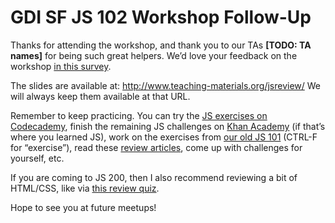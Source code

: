 # GDI SF JS 102 Workshop Follow-Up

Thanks for attending the workshop, and thank you to our TAs **[TODO: TA names]** for being such great helpers. We’d love your feedback on the workshop [in this survey](https://docs.google.com/a/girldevelopit.com/forms/d/1nwx55EOUjoTH7uhVs1vYNRlFVUl6x4s1t4SBr3OHqXQ/viewform).

The slides are available at:
http://www.teaching-materials.org/jsreview/
We will always keep them available at that URL.

Remember to keep practicing. You can try the [JS exercises on Codecademy](http://www.codecademy.com/tracks/javascript), finish the remaining JS challenges on [Khan Academy](https://www.khanacademy.org/computing/computer-programming/programming?mp-r-id=BUjz9Xc=) (if that’s where you learned JS), work on the exercises from [our old JS 101](http://www.teaching-materials.org/javascript/) (CTRL-F for “exercise”), read these [review articles](http://cs-blog.khanacademy.org/2014/03/new-way-to-review-what-you-learn-in.html), come up with challenges for yourself, etc.

If you are coming to JS 200, then I also recommend reviewing a bit of HTML/CSS, like via [this review quiz](https://www.khanacademy.org/computing/computer-programming/html-css-js/html-css-js-intro/a/review-htmlcss).

Hope to see you at future meetups!